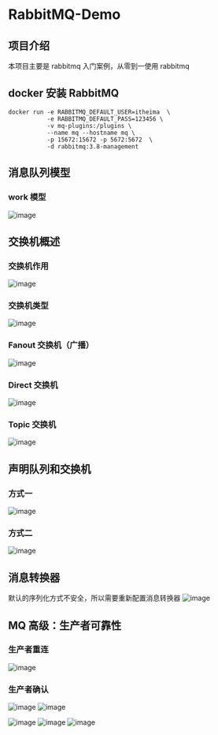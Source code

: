 # RabbitMQ-Demo




## 项目介绍
本项目主要是 rabbitmq 入门案例，从零到一使用 rabbitmq

## docker 安装 RabbitMQ
```docker 
docker run -e RABBITMQ_DEFAULT_USER=itheima  \
           -e RABBITMQ_DEFAULT_PASS=123456 \
           -v mq-plugins:/plugins \
           --name mq --hostname mq \
           -p 15672:15672 -p 5672:5672  \
           -d rabbitmq:3.8-management
```

## 消息队列模型
### work 模型
![image](https://github.com/DIDA-lJ/rabbitmq-demo/assets/97254796/37e098a3-da6d-4235-8cf8-c39e6dd76c88)

## 交换机概述
### 交换机作用
![image](https://github.com/DIDA-lJ/rabbitmq-demo/assets/97254796/51c82504-8a2c-48aa-8a66-fb76fe80f5c0)

### 交换机类型
![image](https://github.com/DIDA-lJ/rabbitmq-demo/assets/97254796/be028621-76e6-44db-95ad-dd40cc32d4eb)

### Fanout 交换机（广播）
![image](https://github.com/DIDA-lJ/rabbitmq-demo/assets/97254796/bde345b5-25ed-4d6a-a76b-14c7ad9811d5)

### Direct 交换机
![image](https://github.com/DIDA-lJ/rabbitmq-demo/assets/97254796/66e432c9-5f86-4c57-8880-f8afb3b9d90d)

### Topic 交换机
![image](https://github.com/DIDA-lJ/rabbitmq-demo/assets/97254796/e8179c11-a8d5-4214-9fde-e11cf8081097)

## 声明队列和交换机
### 方式一
![image](https://github.com/DIDA-lJ/rabbitmq-demo/assets/97254796/80f35784-9133-472e-9cc4-f90d97068f30)

### 方式二
![image](https://github.com/DIDA-lJ/rabbitmq-demo/assets/97254796/52550ee7-b570-4b05-8363-788da2e90297)

## 消息转换器
默认的序列化方式不安全，所以需要重新配置消息转换器
![image](https://github.com/DIDA-lJ/rabbitmq-demo/assets/97254796/b5e810d1-398e-4dfd-a523-7c7507b09ae3)

## MQ 高级：生产者可靠性
### 生产者重连
![image](https://github.com/DIDA-lJ/rabbitmq-demo/assets/97254796/7831846c-2f67-4262-a070-cd5cb094cc0b)
### 生产者确认
![image](https://github.com/DIDA-lJ/rabbitmq-demo/assets/97254796/0b3d5fe5-98c3-4689-a0a8-d4aa97c90882)
![image](https://github.com/DIDA-lJ/rabbitmq-demo/assets/97254796/e3e60e46-c51b-42b3-95c6-5f8d9f241c72)

![image](https://github.com/DIDA-lJ/rabbitmq-demo/assets/97254796/ecd4f7b3-1535-4370-826b-6bd242191da3)
![image](https://github.com/DIDA-lJ/rabbitmq-demo/assets/97254796/67f95223-4a73-4b3b-af46-9b4801240a86)
![image](https://github.com/DIDA-lJ/rabbitmq-demo/assets/97254796/67617d19-ca67-465a-ad51-cae7e43184f7)

